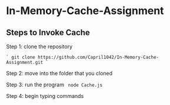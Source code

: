 # In-Memory-Cache-Assignment

## Steps to Invoke Cache
 Step 1: clone the repository

    ` git clone https://github.com/Capril1042/In-Memory-Cache-Assignment.git `

Step 2:  move into the folder that you cloned 
 
Step 3: run the program
  ` node Cache.js`

Step 4: begin typing commands
